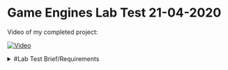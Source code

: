 # Game Engines Lab Test 21-04-2020

Video of my completed project:

[![Video](http://img.youtube.com/vi/40_JT-gdSxc/0.jpg)](https://www.youtube.com/watch?v=40_JT-gdSxc)


<details>
<summary>#Lab Test Brief/Requirements</summary>
 
[![Video](http://img.youtube.com/vi/eM3jH7HW8pM/0.jpg)](http://www.youtube.com/watch?v=eM3jH7HW8pM)

- [x] There are 10 “traffic lights” arranged in a circle of radius 10 centred around the origin (0,0,0). 
- [x] Each traffic light cycles through green, yellow and red and then back to green again. 
- [x] Traffic lights stay green for a random time of between 5 and 10 seconds. 
- [x] Traffic lights go yellow for exactly 4 seconds always. 
- [x] Traffic lights stay red for a random time of between 5 and 10 seconds and then go back to green again. 
- [x] When the program starts, each traffic light is set to be red, yellow or green randomly. 
- [x] The purple “car” picks a green traffic light to go to at random. 
- [x] It should only ever go to a green traffic light.  
- [x] When it arrives at a green traffic light it should pick another green traffic light to arrive at.
- [x] If the traffic light it's heading for turns yellow or red when it's on the way, it should pick a different traffic light to go to.

</details>
